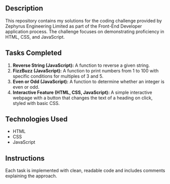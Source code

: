 ## Description
This repository contains my solutions for the coding challenge provided by Zephyrus Engineering Limited as part of the Front-End Developer application process. The challenge focuses on demonstrating proficiency in HTML, CSS, and JavaScript.

## Tasks Completed
1. **Reverse String (JavaScript):** A function to reverse a given string.
2. **FizzBuzz (JavaScript):** A function to print numbers from 1 to 100 with specific conditions for multiples of 3 and 5.
3. **Even or Odd (JavaScript):** A function to determine whether an integer is even or odd.
4. **Interactive Feature (HTML, CSS, JavaScript):** A simple interactive webpage with a button that changes the text of a heading on click, styled with basic CSS.

## Technologies Used
- HTML
- CSS
- JavaScript

## Instructions
Each task is implemented with clean, readable code and includes comments explaining the approach.

